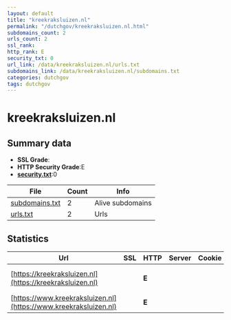 ```yaml
---
layout: default
title: "kreekraksluizen.nl"
permalink: "/dutchgov/kreekraksluizen.nl.html"
subdomains_count: 2
urls_count: 2
ssl_rank: 
http_rank: E
security_txt: 0
url_link: /data/kreekraksluizen.nl/urls.txt
subdomains_link: /data/kreekraksluizen.nl/subdomains.txt
categories: dutchgov
tags: dutchgov
---
```



# kreekraksluizen.nl
## Summary data


 - **SSL Grade**:
 - **HTTP Security Grade**:E
 - **[security.txt](https://www.digitaleoverheid.nl/nieuws/standaard-security-txt-nu-verplicht-voor-overheid/)**:0


| File       | Count | Info |
|------------|-------|------|
|[subdomains.txt](/DutchGovScope/data/kreekraksluizen.nl/subdomains.txt)|2|Alive subdomains|
|[urls.txt](/DutchGovScope/data/kreekraksluizen.nl/urls.txt)|2|Urls|


## Statistics


| Url | SSL | HTTP | Server | Cookie | HSTS | CORS | CTO | CSP | XFO | XXP | RP |FP| Tech |Title |
|--------|-------|-------|------|------|------|------|------|------|------|------|------|------|------|------|
|[https://kreekraksluizen.nl](https://kreekraksluizen.nl)| | **E**|| | | | | | | | :white_check_mark: | ||405 Method not a...|
|[https://www.kreekraksluizen.nl](https://www.kreekraksluizen.nl)| | **E**|| | | | | | | | :white_check_mark: | |||


